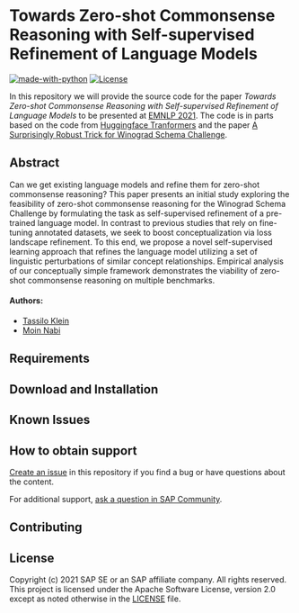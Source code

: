 # Towards Zero-shot Commonsense Reasoning with Self-supervised Refinement of Language Models
[![made-with-python](https://img.shields.io/badge/Made%20with-Python-red.svg)](#python)
[![License](https://img.shields.io/badge/License-Apache%202.0-blue.svg)](https://opensource.org/licenses/Apache-2.0)


In this repository we will provide the source code for the paper *Towards Zero-shot Commonsense Reasoning with Self-supervised Refinement of Language Models* to be presented at  [EMNLP 2021](https://2021.emnlp.org/). The code is in parts based on the code from [Huggingface Tranformers](https://github.com/huggingface/transformers) and the paper [A Surprisingly Robust Trick for Winograd Schema Challenge](https://github.com/vid-koci/bert-commonsense).

## Abstract

Can we get existing language models and refine them for zero-shot commonsense reasoning? 
This paper presents an initial study exploring the feasibility of zero-shot commonsense reasoning for the Winograd Schema Challenge by formulating the task as self-supervised refinement of a pre-trained language model. In contrast to previous studies that rely on fine-tuning annotated datasets, we seek to boost conceptualization via loss landscape refinement. To this end, we propose a novel self-supervised learning approach that refines the language model utilizing a set of linguistic perturbations of similar concept relationships. Empirical analysis of our conceptually simple framework demonstrates the viability of zero-shot commonsense reasoning on multiple benchmarks.

#### Authors:
 - [Tassilo Klein](https://tjklein.github.io/)
 - [Moin Nabi](https://moinnabi.github.io/)

## Requirements

## Download and Installation

## Known Issues

## How to obtain support

[Create an issue](https://github.com/SAP-samples/emnlp2021-contrastive-refinement/issues) in this repository if you find a bug or have questions about the content.
 
For additional support, [ask a question in SAP Community](https://answers.sap.com/questions/ask.html).

## Contributing

## License
Copyright (c) 2021 SAP SE or an SAP affiliate company. All rights reserved. This project is licensed under the Apache Software License, version 2.0 except as noted otherwise in the [LICENSE](LICENSES/Apache-2.0.txt) file.
